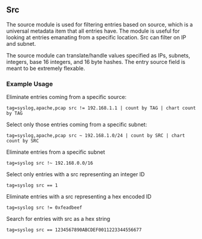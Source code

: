 ## Src

The source module is used for filtering entries based on source, which is a universal metadata item that all entries have.  The module is useful for looking at entries emanating from a specific location.  Src can filter on IP and subnet.

The source module can translate/handle values specified as IPs, subnets, integers, base 16 integers, and 16 byte hashes.  The entry source field is meant to be extremely flexable.

### Example Usage

Eliminate entries coming from a specific source:

```
tag=syslog,apache,pcap src != 192.168.1.1 | count by TAG | chart count by TAG
```

Select only those entries coming from a specific subnet:

```
tag=syslog,apache,pcap src ~ 192.168.1.0/24 | count by SRC | chart count by SRC
```

Eliminate entries from a specific subnet

```
tag=syslog src !~ 192.168.0.0/16
```

Select only entries with a src representing an integer ID

```
tag=syslog src == 1
```

Eliminate entries with a src representing a hex encoded ID

```
tag=syslog src != 0xfeadbeef
```

Search for entries with src as a hex string

```
tag=syslog src == 1234567890ABCDEF0011223344556677
```
